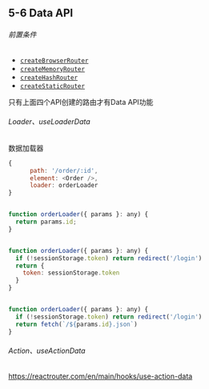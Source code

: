 ## 5-6 Data API

###### 前置条件

- [`createBrowserRouter`](https://reactrouter.com/en/main/routers/create-browser-router)
- [`createMemoryRouter`](https://reactrouter.com/en/main/routers/create-memory-router)
- [`createHashRouter`](https://reactrouter.com/en/main/routers/create-hash-router)
- [`createStaticRouter`](https://reactrouter.com/en/main/routers/create-static-router)

只有上面四个API创建的路由才有Data API功能

###### Loader、useLoaderData

数据加载器

```js
{
      path: '/order/:id',
      element: <Order />,
	  loader: orderLoader
}


function orderLoader({ params }: any) {
  return params.id;
}


function orderLoader({ params }: any) {
  if (!sessionStorage.token) return redirect('/login')
  return {
    token: sessionStorage.token
  }
}


function orderLoader({ params }: any) {
  if (!sessionStorage.token) return redirect('/login')
  return fetch(`/${params.id}.json`)
}
```

###### Action、useActionData

https://reactrouter.com/en/main/hooks/use-action-data


